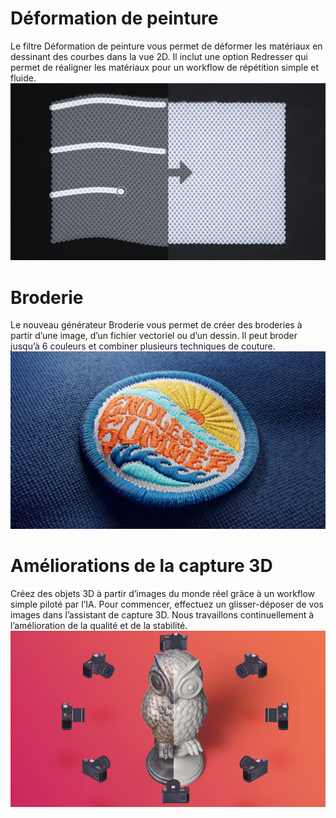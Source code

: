 # Déformation de peinture
Le filtre Déformation de peinture vous permet de déformer les matériaux en dessinant des courbes dans la vue 2D. Il inclut une option Redresser qui permet de réaligner les matériaux pour un workflow de répétition simple et fluide.
![visual](paint_warp_whatsnew_straighten.png)


# Broderie
Le nouveau générateur Broderie vous permet de créer des broderies à partir d’une image, d’un fichier vectoriel ou d’un dessin. Il peut broder jusqu’à 6 couleurs et combiner plusieurs techniques de couture.
![visual](embroidery_whatsnew.png)


# Améliorations de la capture 3D
Créez des objets 3D à partir d’images du monde réel grâce à un workflow simple piloté par l’IA. Pour commencer, effectuez un glisser-déposer de vos images dans l’assistant de capture 3D. Nous travaillons continuellement à l’amélioration de la qualité et de la stabilité.
![visual](whatsnew_3d_capture.png)